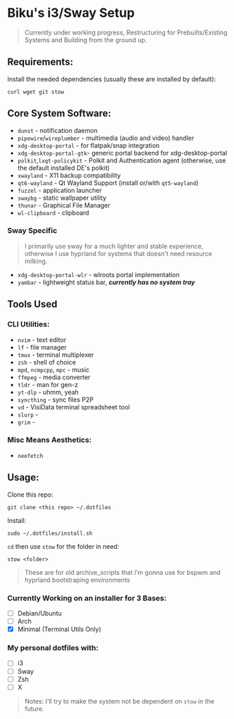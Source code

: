 # Biku's i3/Sway Setup


>Currently under working progress, Restructuring for Prebuilts/Existing Systems and Building from the ground up.

## Requirements:
Install the needed dependencies (usually these are installed by default):
```
curl wget git stow
```

## Core System Software:
- `dunst` - notification daemon
- `pipewire`/`wireplumber` - multimedia (audio and video) handler
- `xdg-desktop-portal` - for flatpak/snap integration
- `xdg-desktop-portal-gtk`- generic portal backend for xdg-desktop-portal
- `polkit`,`lxqt-policykit` - Polkit and Authentication agent (otherwise, use the default installed DE's polkit)
- `xwayland` - X11 backup compatibility
- `qt6-wayland` - Qt Wayland Support (install or/with `qt5-wayland`)
- `fuzzel` - application launcher
- `swaybg` - static wallpaper utility
- `thunar` - Graphical File Manager
- `wl-clipboard` - clipboard

### Sway Specific
> I primarily use sway for a much lighter and stable experience, otherwise I use hyprland for systems that doesn't need resource milking.
- `xdg-desktop-portal-wlr` -  wlroots portal implementation
- `yambar` - lightweight status bar, ***currently has no system tray***


## Tools Used
### CLI Utilities:
- `nvim` - text editor
- `lf` - file manager
- `tmux` - terminal multiplexer
- `zsh` - shell of choice
- `mpd`, `ncmpcpp`, `mpc` - music
- `ffmpeg` - media converter
- `tldr` - man for gen-z
- `yt-dlp` - uhmm, yeah
- `syncthing` - sync files P2P
- `vd` - VisiData terminal spreadsheet tool
- `slurp` - 
- `grim` - 

### Misc Means Aesthetics:
- `neofetch`

## Usage:
Clone this repo:
```
git clone <this repo> ~/.dotfiles
```
Install:
```
sudo ~/.dotfiles/install.sh
```

`cd` then use `stow` for the folder in need:
```
stow <folder>
```

> These are for old archive_scripts that I'm gonna use for bspwm and hyprland bootstraping environments 
### Currently Working on an installer for 3 Bases:
- [ ] Debian/Ubuntu
- [ ] Arch
- [x] Minimal (Terminal Utils Only)

### My personal dotfiles with:
- [ ] i3
- [ ] Sway
- [ ] Zsh
- [ ] X

> Notes: I'll try to make the system not be dependent on `stow` in the future. 